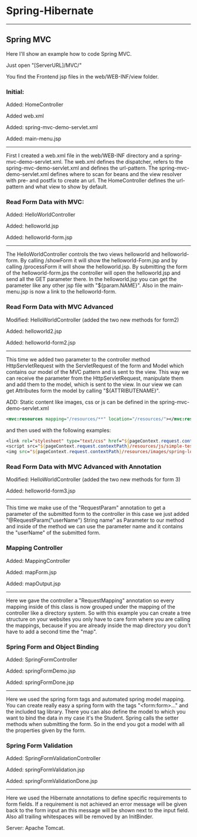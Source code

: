 # Spring-Hibernate

---

## Spring MVC

Here I'll show an example how to code Spring MVC.

Just open "[ServerURL]/MVC/"

You find the Frontend jsp files in the web/WEB-INF/view folder.

### Initial:
Added: HomeController

Added web.xml

Added: spring-mvc-demo-servlet.xml

Added: main-menu.jsp 

---
First I created a web.xml file in the web/WEB-INF directory and a spring-mvc-demo-servlet.xml.
The web.xml defines the dispatcher, refers to the spring-mvc-demo-servlet.xml and defines the url-pattern.
The spring-mvc-demo-servlet.xml defines where to scan for beans and the view resolver with pre- and postfix to create an url.
The HomeController defines the url-pattern and what view to show by default.

### Read Form Data with MVC:
Added: HelloWorldController

Added: helloworld.jsp

Added: helloworld-form.jsp

---
The HelloWorldController controls the two views helloworld and helloworld-form. By calling /showForm it will show the helloworld-Form.jsp and by calling /processForm it will show the helloworld.jsp.
By submitting the form of the helloworld-form.jps the controller will open the helloworld.jsp and send all the GET parameter there.
In the helloworld.jsp you can get the parameter like any other jsp file with "${param.NAME}".
Also in the main-menu.jsp is now a link to the helloworld-form.

### Read Form Data with MVC Advanced
Modified: HelloWorldController (added the two new methods for form2)

Added: helloworld2.jsp

Added: helloworld-form2.jsp

---
This time we added two parameter to the controller method HttpServletRequest with the ServletRequest of the form and Model which contains our model of the MVC pattern and is sent to the view.
This way we can receive the parameter from the HttpServletRequest, manipulate them and add them to the model, which is sent to the view.
In our view we can get Attributes form the model by calling "${ATTRIBUTENAME}".

ADD: Static content like images, css or js can be defined in the spring-mvc-demo-servlet.xml 

```xml
<mvc:resources mapping="/resources/**" location="/resources/"></mvc:resources>
``` 

and then used with the following examples:

```jsp
<link rel="stylesheet" type="text/css" href="${pageContext.request.contextPath}/resources/css/my-test.css">
<script src="${pageContext.request.contextPath}/resources/js/simple-test.js"></script>
<img src="${pageContext.request.contextPath}/resources/images/spring-logo.png"/>
```

### Read Form Data with MVC Advanced with Annotation
Modified: HelloWorldController (added the two new methods for form 3)

Added: helloworld-form3.jsp

---
This time we make use of the "RequestParam" annotation to get a parameter of the submitted form to the controller in this case we just added "@RequestParam("userName") String name" as Parameter to our method and inside of the method we can use the parameter name and it contains the "userName" of the submitted form.

### Mapping Controller
Added: MappingController

Added: mapForm.jsp

Added: mapOutput.jsp

---
Here we gave the controller a "RequestMapping" annotation so every mapping inside of this class is now grouped under the mapping of the controller like a directory system.
So with this example you can create a tree structure on your websites you only have to care form where you are calling the mappings, because if you are already inside the map directory you don't have to add a second time the "map".

### Spring Form and Object Binding
Added: SpringFormController

Added: springFormDemo.jsp

Added: springFormDone.jsp

---
Here we used the spring form tags and automated spring model mapping. 
You can create really easy a spring form with the tags "\<form:form>..." and the included tag library. 
There you can also define the model to which you want to bind the data in my case it's the Student. 
Spring calls the setter methods when submitting the form. So in the end you got a model with all the properties given by the form.  

### Spring Form Validation
Added: SpringFormValidationController

Added: springFormValidation.jsp

Added: springFormValidationDone.jsp

---
Here we used the Hibernate annotations to define specific requirements to form fields. If a requirement is not achieved an error message will be given back to the form input an this message will be shown next to the input field.
Also all trailing whitespaces will be removed by an InitBinder.

Server: Apache Tomcat.
